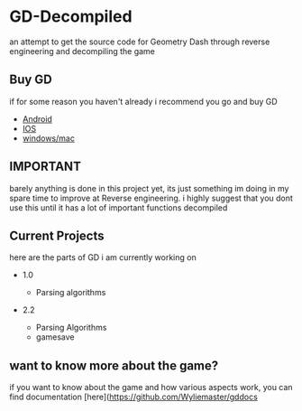 # GD-Decompiled
 an attempt to get the source code for Geometry Dash through reverse engineering and decompiling the game

## Buy GD

if for some reason you haven't already i recommend you go and buy GD

- [Android](https://play.google.com/store/apps/details?id=com.robtopx.geometryjump&hl=en_GB&gl=US)
- [IOS](https://apps.apple.com/us/app/geometry-dash/id625334537)
- [windows/mac](https://store.steampowered.com/app/322170/Geometry_Dash/)

## IMPORTANT

barely anything is done in this project yet, its just something im doing in my spare time to improve at Reverse engineering. i highly suggest that you dont use this until it has a lot of important functions decompiled

## Current Projects

here are the parts of GD i am currently working on

- 1.0
    - Parsing algorithms

- 2.2
    - Parsing Algorithms
    - gamesave

## want to know more about the game?

if you want to know about the game and how various aspects work, you can find documentation [here](https://github.com/Wyliemaster/gddocs
